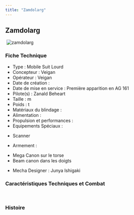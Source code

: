 ```yaml
---
title: "Zamdolarg"
---
```


Zamdolarg
---------

 ![zamdolarg](/images/stories/saga/gundamage/mechas/zamdolarg.png)


### Fiche Technique


- Type : Mobile Suit Lourd  
- Concepteur : Veigan  
- Opérateur : Veigan  
- Date de création :   
- Date de mise en service : Première apparition en AG 161  
- Pilote(s) : Zanald Beheart  
- Taille : m   
- Poids : t   
- Matériaux du blindage :   
- Alimentation :   
- Propulsion et performances :   
- Equipements Spéciaux :


* Scanner


- Armement :


* Mega Canon sur le torse
* Beam canon dans les doigts


- Mecha Designer : Junya Ishigaki


### Caractéristiques Techniques et Combat


 


### Histoire


 

